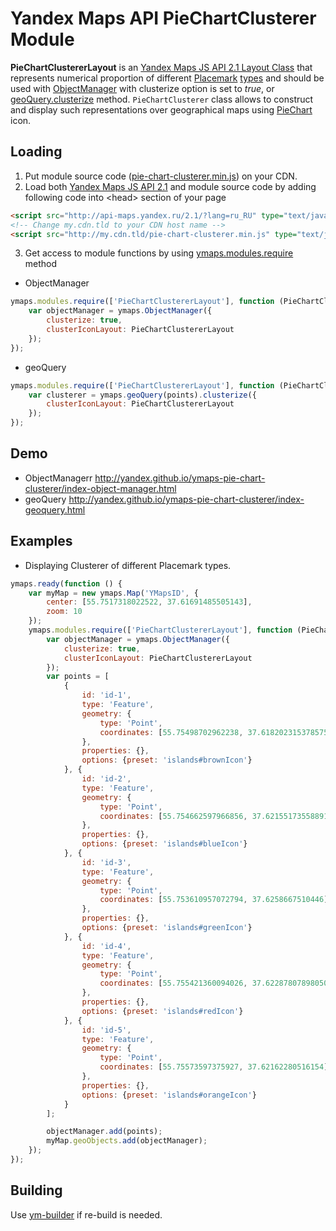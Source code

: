 # Yandex Maps API PieChartClusterer Module

**PieChartClustererLayout** is an [Yandex Maps JS API 2.1 Layout Class](https://tech.yandex.ru/maps/doc/jsapi/2.1/ref/reference/templateLayoutFactory-docpage/)
that represents numerical proportion of different [Placemark](https://tech.yandex.ru/maps/doc/jsapi/2.1/ref/reference/Placemark-docpage/)
 [types](https://tech.yandex.ru/maps/doc/jsapi/2.1/ref/reference/option.presetStorage-docpage/)
and should be used with [ObjectManager](https://tech.yandex.ru/maps/doc/jsapi/2.1/ref/reference/ObjectManager-docpage/) with clusterize option is set to *true*,
or [geoQuery.clusterize](https://tech.yandex.ru/maps/doc/jsapi/2.1/ref/reference/GeoQueryResult-docpage/#clusterize) method.
`PieChartClusterer` class allows to construct and display such representations over geographical maps using [PieChart](http://en.wikipedia.org/wiki/Pie_chart) icon.

Loading
-------

1. Put module source code ([pie-chart-clusterer.min.js](https://github.com/yandex/ymaps-pie-chart-clusterer/blob/layout/build/pie-chart-clusterer.min.js)) on your CDN.
2. Load both [Yandex Maps JS API 2.1](http://api.yandex.com/maps/doc/jsapi/) and module source code by adding following code into &lt;head&gt; section of your page
```html
<script src="http://api-maps.yandex.ru/2.1/?lang=ru_RU" type="text/javascript"></script>
<!-- Change my.cdn.tld to your CDN host name -->
<script src="http://my.cdn.tld/pie-chart-clusterer.min.js" type="text/javascript"></script>
```
3. Get access to module functions by using [ymaps.modules.require](http://api.yandex.ru/maps/doc/jsapi/2.1/ref/reference/modules.require.xml) method

* ObjectManager
```js
ymaps.modules.require(['PieChartClustererLayout'], function (PieChartClustererLayout) {
    var objectManager = ymaps.ObjectManager({
        clusterize: true,
        clusterIconLayout: PieChartClustererLayout
    });
});
```
* geoQuery
```js
ymaps.modules.require(['PieChartClustererLayout'], function (PieChartClustererLayout) {
    var clusterer = ymaps.geoQuery(points).clusterize({
        clusterIconLayout: PieChartClustererLayout
    });
});
```

Demo
----
* ObjectManagerr
http://yandex.github.io/ymaps-pie-chart-clusterer/index-object-manager.html
* geoQuery
http://yandex.github.io/ymaps-pie-chart-clusterer/index-geoquery.html


Examples
--------
* Displaying Clusterer of different Placemark types.
```js
ymaps.ready(function () {
    var myMap = new ymaps.Map('YMapsID', {
        center: [55.7517318022522, 37.61691485505143],
        zoom: 10
    });
    ymaps.modules.require(['PieChartClustererLayout'], function (PieChartClustererLayout) {
        var objectManager = ymaps.ObjectManager({
            clusterize: true,
            clusterIconLayout: PieChartClustererLayout
        });
        var points = [
            {
                id: 'id-1',
                type: 'Feature',
                geometry: {
                    type: 'Point',
                    coordinates: [55.75498702962238, 37.618202315378575]
                },
                properties: {},
                options: {preset: 'islands#brownIcon'}
            }, {
                id: 'id-2',
                type: 'Feature',
                geometry: {
                    type: 'Point',
                    coordinates: [55.754662597966856, 37.621551735588916]
                },
                properties: {},
                options: {preset: 'islands#blueIcon'}
            }, {
                id: 'id-3',
                type: 'Feature',
                geometry: {
                    type: 'Point',
                    coordinates: [55.753610957072794, 37.6258667510446]
                },
                properties: {},
                options: {preset: 'islands#greenIcon'}
            }, {
                id: 'id-4',
                type: 'Feature',
                geometry: {
                    type: 'Point',
                    coordinates: [55.755421360094026, 37.622878078980506]
                },
                properties: {},
                options: {preset: 'islands#redIcon'}
            }, {
                id: 'id-5',
                type: 'Feature',
                geometry: {
                    type: 'Point',
                    coordinates: [55.75573597375927, 37.62162280516154]
                },
                properties: {},
                options: {preset: 'islands#orangeIcon'}
            }
        ];

        objectManager.add(points);
        myMap.geoObjects.add(objectManager);
    });
});
```


Building
--------
Use [ym-builder](https://www.npmjs.org/package/ym-builder) if re-build is needed.

